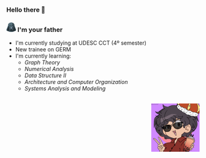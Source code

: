 <!--
**Stuepp/Stuepp** is a ✨ _special_ ✨ repository because its `README.md` (this file) appears on your GitHub profile.

Here are some ideas to get you started:

- 🔭 I’m currently studying at UDESC CCT
- 🌱 I’m currently learning Computer Science 4º semester
- 👯 I’m looking to collaborate on ...
- 🤔 I’m looking for help with ...
- 💬 Ask me about ...
- 📫 How to reach me: ...
- 😄 Pronouns: ...
- ⚡ Fun fact: ...
-->
### Hello there 👋
  ### <img height="25px" width="25px" src="img/kindpng_311899.png"/> I'm your father
  
  - I'm currently studying at UDESC CCT (4º semester)
  - New trainee on GERM
  - I'm currently learning: 
    - *Graph Theory*
    - *Numerical Analysis*
    - *Data Structure II*
    - *Architecture and Computer Organization*
    - *Systems Analysis and Modeling*

<div styke="display: inline_block"><br>
  <img alt="alternate me" src="img/download20220506165851.png" align="right" height="25%" width="25%"/>
<div/>
